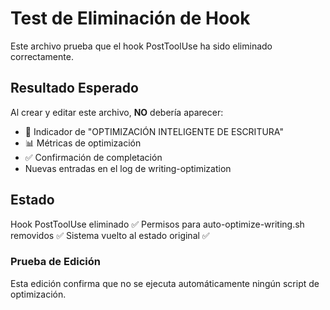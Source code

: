 # Test de Eliminación de Hook

Este archivo prueba que el hook PostToolUse ha sido eliminado correctamente.

## Resultado Esperado

Al crear y editar este archivo, **NO** debería aparecer:
- 🔧 Indicador de "OPTIMIZACIÓN INTELIGENTE DE ESCRITURA"
- 📊 Métricas de optimización
- ✅ Confirmación de completación
- Nuevas entradas en el log de writing-optimization

## Estado

Hook PostToolUse eliminado ✅
Permisos para auto-optimize-writing.sh removidos ✅
Sistema vuelto al estado original ✅

### Prueba de Edición

Esta edición confirma que no se ejecuta automáticamente ningún script de optimización.